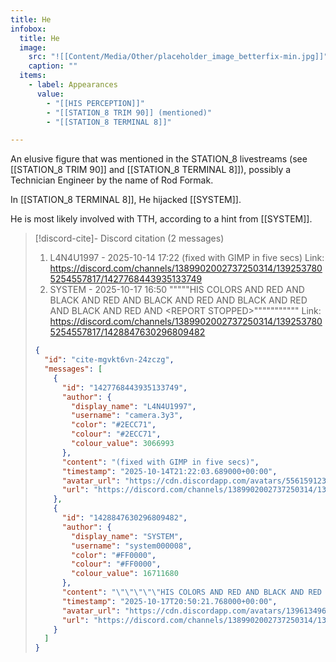 ```yaml
---
title: He
infobox:
  title: He
  image:
    src: "![[Content/Media/Other/placeholder_image_betterfix-min.jpg]]"
    caption: ""
  items:
    - label: Appearances
      value:
        - "[[HIS PERCEPTION]]"
        - "[[STATION_8 TRIM 90]] (mentioned)"
        - "[[STATION_8 TERMINAL 8]]"

---
```


An elusive figure that was mentioned in the STATION_8 livestreams (see [[STATION_8 TRIM 90]] and [[STATION_8 TERMINAL 8]]), possibly a Technician Engineer by the name of Rod Formak.

In [[STATION_8 TERMINAL 8]], He hijacked [[SYSTEM]].

He is most likely involved with TTH, according to a hint from [[SYSTEM]]. <!-- discord-cite:cite-mgvkt6vn-24zczg -->

> [!discord-cite]- Discord citation (2 messages)
> 1. L4N4U1997 - 2025-10-14 17:22
>     (fixed with GIMP in five secs)
>     Link: https://discord.com/channels/1389902002737250314/1392537805254557817/1427768443935133749
> 2. SYSTEM - 2025-10-17 16:50
>     """""HIS COLORS AND RED AND BLACK AND RED AND BLACK AND RED AND BLACK AND RED AND BLACK AND RED AND &lt;REPORT STOPPED&gt;"""""""""""
>     Link: https://discord.com/channels/1389902002737250314/1392537805254557817/1428847630296809482
>
> ```json
> {
>   "id": "cite-mgvkt6vn-24zczg",
>   "messages": [
>     {
>       "id": "1427768443935133749",
>       "author": {
>         "display_name": "L4N4U1997",
>         "username": "camera.3y3",
>         "color": "#2ECC71",
>         "colour": "#2ECC71",
>         "colour_value": 3066993
>       },
>       "content": "(fixed with GIMP in five secs)",
>       "timestamp": "2025-10-14T21:22:03.689000+00:00",
>       "avatar_url": "https://cdn.discordapp.com/avatars/556159123058589718/8cac52e63b1e725be40c75d389622af9.png?size=1024",
>       "url": "https://discord.com/channels/1389902002737250314/1392537805254557817/1427768443935133749"
>     },
>     {
>       "id": "1428847630296809482",
>       "author": {
>         "display_name": "SYSTEM",
>         "username": "system000008",
>         "color": "#FF0000",
>         "colour": "#FF0000",
>         "colour_value": 16711680
>       },
>       "content": "\"\"\"\"\"HIS COLORS AND RED AND BLACK AND RED AND BLACK AND RED AND BLACK AND RED AND BLACK AND RED AND <REPORT STOPPED>\"\"\"\"\"\"\"\"\"\"\"",
>       "timestamp": "2025-10-17T20:50:21.768000+00:00",
>       "avatar_url": "https://cdn.discordapp.com/avatars/1396134967091793992/8842f7241caf01fab110863d1545e52d.png?size=1024",
>       "url": "https://discord.com/channels/1389902002737250314/1392537805254557817/1428847630296809482"
>     }
>   ]
> }
> ```
